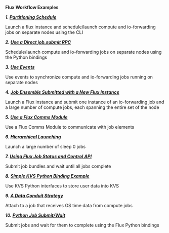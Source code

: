 **Flux Workflow Examples**

**_1. [Partitioning Schedule](https://github.com/flux-framework/flux-workflow-examples/tree/master/example1)_**

Launch a flux instance and schedule/launch compute and io-forwarding jobs on
separate nodes using the CLI

**_2. [Use a Direct job.submit RPC](https://github.com/flux-framework/flux-workflow-examples/tree/master/example2)_**

Schedule/launch compute and io-forwarding jobs on separate nodes using the Python bindings

**_3. [Use Events](https://github.com/flux-framework/flux-workflow-examples/tree/master/example3)_**

Use events to synchronize compute and io-forwarding jobs running on separate
nodes

**_4. [Job Ensemble Submitted with a New Flux Instance](https://github.com/flux-framework/flux-workflow-examples/tree/master/example4)_**

Launch a Flux instance and submit one instance of an io-forwarding job and a
large number of compute jobs, each spanning the entire set of the node

**_5. [Use a Flux Comms Module](https://github.com/flux-framework/flux-workflow-examples/tree/master/example5)_**

Use a Flux Comms Module to communicate with job elements

**_6. [Hierarchical Launching](https://github.com/flux-framework/flux-workflow-examples/tree/master/example6)_**

Launch a large number of sleep 0 jobs

**_7. [Using Flux Job Status and Control API](https://github.com/flux-framework/flux-workflow-examples/tree/master/example7)_**

Submit job bundles and wait until all jobs complete

**_8. [Simple KVS Python Binding Example](https://github.com/flux-framework/flux-workflow-examples/tree/master/example8)_**

Use KVS Python interfaces to store user data into KVS

**_9. [A Data Conduit Strategy](https://github.com/flux-framework/flux-workflow-examples/tree/master/example9)_**

Attach to a job that receives OS time data from compute jobs

**_10. [Python Job Submit/Wait](https://github.com/flux-framework/flux-workflow-examples/tree/master/example10)_**

Submit jobs and wait for them to complete using the Flux Python bindings
